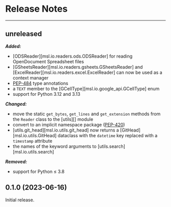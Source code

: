 # Release Notes

---

## unreleased

***Added:***

- [ODSReader][msl.io.readers.ods.ODSReader] for reading OpenDocument Spreadsheet files
- [GSheetsReader][msl.io.readers.gsheets.GSheetsReader] and [ExcelReader][msl.io.readers.excel.ExcelReader] can now be used as a context manager
- [PEP-484](https://peps.python.org/pep-0484/) type annotations
- a `TEXT` member to the [GCellType][msl.io.google_api.GCellType] enum
- support for Python 3.12 and 3.13

***Changed:***

- move the static `get_bytes`, `get_lines` and `get_extension` methods from the `Reader` class to the [utils][] module
- convert to an implicit namespace package ([PEP-420](https://peps.python.org/pep-0420/))
- [utils.git_head][msl.io.utils.git_head] now returns a [GitHead][msl.io.utils.GitHead] dataclass with the `datetime` key replaced with a `timestamp` attribute
- the names of the keyword arguments to [utils.search][msl.io.utils.search]

***Removed:***

- support for Python &le; 3.8

## 0.1.0 (2023-06-16)

Initial release.
